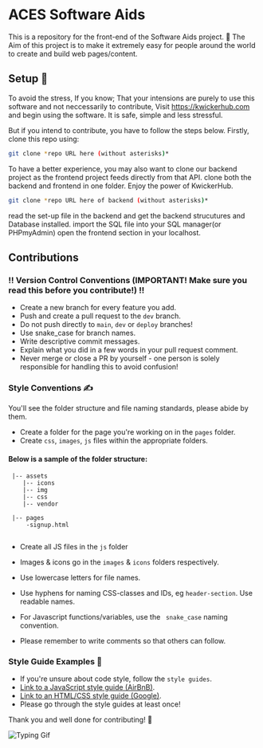 #  ACES Software Aids 

This is a repository for the front-end of the Software Aids project. 👋 The Aim of this project is to make it extremely easy for people around the world to create and build web pages/content.

## Setup 🎯
To avoid the stress, If you know; That your intensions are purely to use this software and not neccessarily to contribute, Visit https://kwickerhub.com and begin using the software. It is safe, simple and less stressful.

But if you intend to contribute, you have to follow the steps below. 
Firstly, clone this repo using:

```bash
git clone *repo URL here (without asterisks)*
```
To have a better experience, you may also want to clone our backend project as the frontend project feeds directly from that API. clone both the backend and frontend in one folder. Enjoy the power of KwickerHub.
```bash
git clone *repo URL here of backend (without asterisks)*
```

read the set-up file in the backend and get the backend strucutures and Database installed.
import the SQL file into your SQL manager(or PHPmyAdmin)
open the frontend section in your localhost.

## Contributions 

### ‼️ Version Control Conventions (IMPORTANT! Make sure you read this before you contribute!) ‼️
* Create a new branch for every feature you add.
* Push and create a pull request to the ```dev``` branch.
* Do not push directly to ```main```, ```dev``` or ```deploy``` branches!
* Use snake_case for branch names.
* Write descriptive commit messages.
* Explain what you did in a few words in your pull request comment.
* Never merge or close a PR by yourself - one person is solely responsible for handling this to avoid confusion!

### Style Conventions ✍️
You'll see the folder structure and file naming standards, please abide by them.
* Create a folder for the page you're working on in the ```pages``` folder.
* Create ```css```, ```images```, ```js``` files within the appropriate folders.
<h4> Below is a sample of the folder structure: </h4>

```
 |-- assets
    |-- icons
    |-- img
    |-- css
    |-- vendor

 |-- pages
     -signup.html
    
```
* Create all JS files in the ```js``` folder

* Images & icons go in the ```images``` & ```icons``` folders respectively.
* Use lowercase letters for file names.
* Use hyphens for naming CSS-classes and IDs, eg ```header-section```. Use readable names.
* For Javascript functions/variables, use the ``` snake_case``` naming convention.
* Please remember to write comments so that others can follow.

### Style Guide Examples 📖
* If you're unsure about code style, follow the ```style guides```.
* [Link to a JavaScript style guide (AirBnB)](https://github.com/airbnb/javascript).
* [Link to an HTML/CSS style guide (Google)](https://google.github.io/styleguide/htmlcssguide.html).
* Please go through the style guides at least once!

Thank you and well done for contributing! 👏

![Typing Gif](https://c.tenor.com/cBmz8RTK_JsAAAAC/typing-anime.gif)
